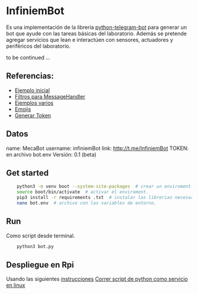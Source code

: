 # InfiniemBot

Es una implementación de la libreria [python-telegram-bot](https://python-telegram-bot.org/) para generar un bot que ayude con las tareas básicas del laboratorio. Además se pretende agregar servicios que lean e interactúen con sensores, actuadores y periféricos del laboratorio.

to be continued ...

## Referencias:
* [Ejemplo inicial](https://github.com/python-telegram-bot/python-telegram-bot/wiki/Extensions-%E2%80%93-Your-first-Bot)
* [Filtros para MessageHandler](https://github.com/python-telegram-bot/python-telegram-bot/wiki/Extensions-%E2%80%93-Advanced-Filters)
* [Ejemplos varios](https://github.com/python-telegram-bot/python-telegram-bot/tree/master/examples)
* [Emojis](https://www.iemoji.com/)
* [Generar Token](https://core.telegram.org/bots#6-botfather)


## Datos

name: MecaBot
username: infiniemBot
link: http://t.me/InfiniemBot
TOKEN: en archivo bot.env
Versión: 0.1 (beta)


## Get started

``` bash
    python3 -m venv boot --system-site-packages  # crear un enviroment.
    source boot/bin/activate  # activar el enviroment.
    pip3 install -r requirements .txt  # instalar las librerias necesarias.
    nano bot.env  # archivo con las variables de entorno.
```

## Run

Como script desde terminal.
``` bash
    python3 bot.py
```

## Despliegue en Rpi

Usando las siguientes [instrucciones](https://gist.github.com/maxiyommi/6c3635f076cbeba8c563c4aa3e08589a)
[Correr script de python como servicio en linux](http://chips.mecatronium.com/tutorial-como-correr-un-script-de-python-al-iniciar-el-raspberry-pi/)

